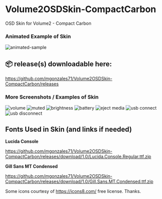 # Volume2OSDSkin-CompactCarbon
 OSD Skin for Volume2 - Compact Carbon

### Animated Example of Skin

![animated-sample](https://user-images.githubusercontent.com/6510026/35310039-4cd1fef8-0064-11e8-9696-276d72301010.gif)

## :package: release(s) downloadable here:
https://github.com/mgonzales71/Volume2OSDSkin-CompactCarbon/releases

### More Screenshots / Examples of Skin

![volume](https://user-images.githubusercontent.com/6510026/35310062-62a1e284-0064-11e8-9d83-4aef5f3a6cce.png)
![muted](https://user-images.githubusercontent.com/6510026/35310059-625c26e0-0064-11e8-8b4f-22a73bbd1ecc.png)
![brightness](https://user-images.githubusercontent.com/6510026/35310057-6216c938-0064-11e8-8a5a-22e66145b7aa.png)
![battery](https://user-images.githubusercontent.com/6510026/35310056-61e3702e-0064-11e8-8f46-848ea6da0c12.png)
![eject media](https://user-images.githubusercontent.com/6510026/35310058-622a3f2c-0064-11e8-9043-fa7794828097.png)
![usb connect](https://user-images.githubusercontent.com/6510026/35310060-6273c246-0064-11e8-9820-93ad8cf75fd2.png)
![usb disconnect](https://user-images.githubusercontent.com/6510026/35310061-6288b35e-0064-11e8-875f-4b73bafcc54c.png)

## Fonts Used in Skin (and links if needed)

**Lucida Console**

https://github.com/mgonzales71/Volume2OSDSkin-CompactCarbon/releases/download/1.0/Lucida.Console.Regular.ttf.zip

**Gill Sans MT Condensed**

https://github.com/mgonzales71/Volume2OSDSkin-CompactCarbon/releases/download/1.0/Gill.Sans.MT.Condensed.ttf.zip

Some icons courtesy of https://icons8.com/ free license. Thanks.
